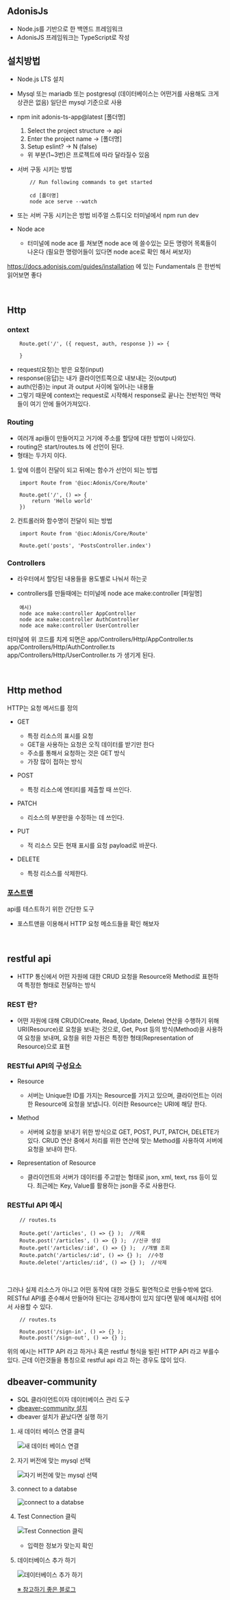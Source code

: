 ## AdonisJs

- Node.js를 기반으로 한 백엔드 프레임워크
- AdonisJS 프레임워크는 TypeScript로 작성

## 설치방법

- Node.js LTS 설치
- Mysql 또는 mariadb 또는 postgresql (데이터베이스는 어떤거를 사용해도 크게 상관은 없음) 일단은 mysql 기준으로 사용
- npm init adonis-ts-app@latest [폴더명]
  1. Select the project structure -> api
  2. Enter the project name -> [폴더명]
  3. Setup eslint? -> N (false)
  - 위 부분(1~3번)은 프로젝트에 따라 달라질수 있음
- 서버 구동 시키는 방법

  ```
      // Run following commands to get started

      cd [폴더명]
      node ace serve --watch
  ```

- 또는 서버 구동 시키는은 방법 비주얼 스튜디오 터미널에서
  npm run dev
- Node ace
  - 터미널에 node ace 를 쳐보면 node ace 에 쓸수있는 모든 명령어 목록들이 나온다 (필요한 명령어들이 있다면 node ace로 확인 해서 써보자)

https://docs.adonisjs.com/guides/installation 에 있는 Fundamentals 은 한번씩 읽어보면 좋다

<br>

## Http

### ontext

```
    Route.get('/', ({ request, auth, response }) => {

    }
```

- request(요청)는 받은 요청(input)
- response(응답)는 내가 클라이언트쪽으로 내보내는 것(output)
- auth(인증)는 input 과 output 사이에 일어나는 내용들
- 그렇기 때문에 context는 request로 시작해서 response로 끝나는 전반적인 맥락들이 여기 안에 들어가져있다.

### Routing

- 여러개 api들이 만들어지고 거기에 주소를 할당에 대한 방법이 나와있다.
- routing은 start/routes.ts 에 선언이 된다.
- 형태는 두가지 이다.

1. 앞에 이름이 전달이 되고 뒤에는 함수가 선언이 되는 방법

```
    import Route from '@ioc:Adonis/Core/Route'

    Route.get('/', () => {
        return 'Hello world'
    })
```

2. 컨트롤러와 함수명이 전달이 되는 방법

```
    import Route from '@ioc:Adonis/Core/Route'

    Route.get('posts', 'PostsController.index')
```

### Controllers

- 라우터에서 할당된 내용들을 용도별로 나눠서 하는곳

- controllers를 만들때에는 터미널에 node ace make:controller [파일명]

```
    예시)
    node ace make:controller AppController
    node ace make:controller AuthController
    node ace make:controller UserController
```

터미널에 위 코드를 치게 되면은
app/Controllers/Http/AppController.ts
app/Controllers/Http/AuthController.ts
app/Controllers/Http/UserController.ts 가 생기게 된다.

<br>

## Http method

HTTP는 요청 메서드를 정의

- GET

  - 특정 리소스의 표시를 요청
  - GET을 사용하는 요청은 오직 데이터를 받기만 한다
  - 주소를 통해서 요청하는 것은 GET 방식
  - 가장 많이 접하는 방식

- POST

  - 특정 리소스에 엔티티를 제출할 때 쓰인다.

- PATCH

  - 리소스의 부분만을 수정하는 데 쓰인다.

- PUT

  - 적 리소스 모든 현재 표시를 요청 payload로 바꾼다.

- DELETE
  - 특정 리소스를 삭제한다.

### [포스트맨](https://www.postman.com/downloads/)

api를 테스트하기 위한 간단한 도구

- 포스트맨을 이용해서 HTTP 요청 메소드들을 확인 해보자

<br>

## restful api

- HTTP 통신에서 어떤 자원에 대한 CRUD 요청을 Resource와 Method로 표현하여 특정한 형태로 전달하는 방식

### REST 란?

- 어떤 자원에 대해 CRUD(Create, Read, Update, Delete) 연산을 수행하기 위해 URI(Resource)로 요청을 보내는 것으로, Get, Post 등의 방식(Method)을 사용하여 요청을 보내며, 요청을 위한 자원은 특정한 형태(Representation of Resource)으로 표현

### RESTful API의 구성요소

- Resource

  - 서버는 Unique한 ID를 가지는 Resource를 가지고 있으며, 클라이언트는 이러한 Resource에 요청을 보냅니다. 이러한 Resource는 URI에 해당 한다.

- Method

  - 서버에 요청을 보내기 위한 방식으로 GET, POST, PUT, PATCH, DELETE가 있다. CRUD 연산 중에서 처리를 위한 연산에 맞는 Method를 사용하여 서버에 요청을 보내야 한다.

- Representation of Resource
  - 클라이언트와 서버가 데이터를 주고받는 형태로 json, xml, text, rss 등이 있다. 최근에는 Key, Value를 활용하는 json을 주로 사용한다.

### RESTful API 예시

```
    // routes.ts

    Route.get('/articles', () => {} );  //목록
    Route.post('/articles', () => {} );  //신규 생성
    Route.get('/articles/:id', () => {} );  //개별 조회
    Route.patch('/articles/:id', () => {} );  //수정
    Route.delete('/articles/:id', () => {} );  //삭제
```

<br>

그러나 실제 리소스가 아니고 어떤 동작에 대한 것들도 필연적으로 만들수밖에 없다.
RESTful API를 준수해서 만들어야 된다는 강제사항이 있지 않다면 밑에 예시처럼 섞어서 사용할 수 있다.

```
    // routes.ts

    Route.post('/sign-in', () => {} );
    Route.post('/sign-out', () => {} );
```

위의 예시는 HTTP API 라고 하거나 혹은 restful 형식을 빌린 HTTP API 라고 부를수 있다. 근데 이런것들을 통칭으로 restful api 라고 하는 경우도 많이 있다.

## dbeaver-community

- SQL 클라이언트이자 데이터베이스 관리 도구
- [dbeaver-community 설치](https://formulae.brew.sh/cask/dbeaver-community#default)
- dbeaver 설치가 끝났다면 실행 하기

1. 새 데이터 베이스 연결 클릭

   ![새 데이터 베이스 연결](./images/img_01.png)

2. 자기 버전에 맞는 mysql 선택

   ![자기 버전에 맞는 mysql 선택](./images/img_02.png)

3. connect to a databse

   ![connect to a databse](./images/img_03.png)

4. Test Connection 클릭

   ![Test Connection 클릭](./images/img_04.png)

   - 입력한 정보가 맞는지 확인

5. 데이터베이스 추가 하기

   ![데이터베이스 추가 하기](./images/img_05.png)

   [※ 참고하기 좋은 블로그](https://devvkkid.tistory.com/205)

